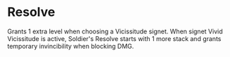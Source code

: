 # Resolve

Grants 1 extra level when choosing a Vicissitude signet.
When signet Vivid Vicissitude is active, Soldier's Resolve starts with 1 more stack and grants temporary invincibility when blocking DMG.
